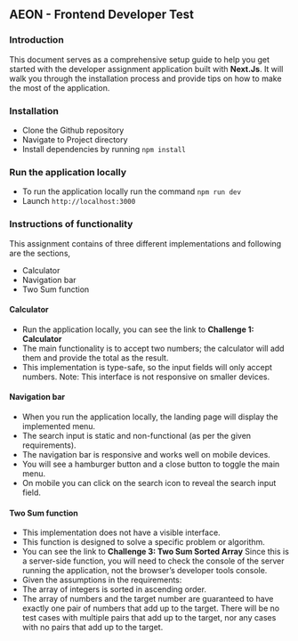 ## AEON - Frontend Developer Test

### Introduction

This document serves as a comprehensive setup guide to help you get started with the developer assignment application built with **Next.Js**. It will walk you through the installation process and provide tips on how to make the most of the application.

### Installation

- Clone the Github repository
- Navigate to Project directory
- Install dependencies by running `npm install`

### Run the application locally

- To run the application locally run the command `npm run dev`
- Launch `http://localhost:3000`

### Instructions of functionality

This assignment contains of three different implementations and following are the sections,

- Calculator
- Navigation bar
- Two Sum function

#### Calculator

- Run the application locally, you can see the link to **Challenge 1: Calculator** 
- The main functionality is to accept two numbers; the calculator will add them and provide the total as the result.
- This implementation is type-safe, so the input fields will only accept numbers.
Note: This interface is not responsive on smaller devices.

#### Navigation bar

- When you run the application locally, the landing page will display the implemented menu.
- The search input is static and non-functional (as per the given requirements).
- The navigation bar is responsive and works well on mobile devices.
- You will see a hamburger button and a close button to toggle the main menu.
- On mobile you can click on the search icon to reveal the search input field.

#### Two Sum function

- This implementation does not have a visible interface.
- This function is designed to solve a specific problem or algorithm.
- You can see the link to **Challenge 3: Two Sum Sorted Array**  Since this is a server-side function, you will need to check the console of the server running the application, not the browser’s developer tools console.
- Given the assumptions in the requirements:
- The array of integers is sorted in ascending order.
- The array of numbers and the target number are guaranteed to have exactly one pair of numbers that add up to the target. There will be no test cases with multiple pairs that add up to the target, nor any cases with no pairs that add up to the target.
